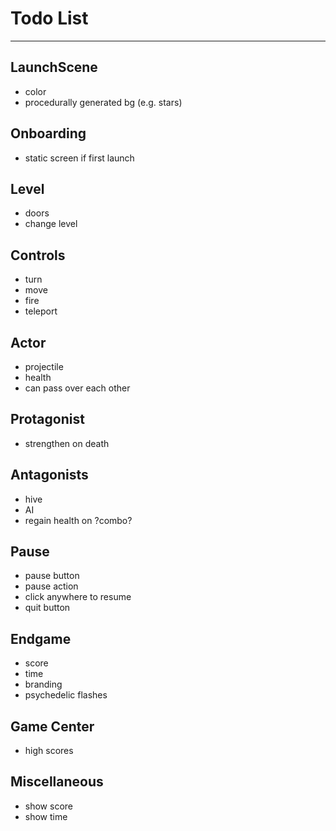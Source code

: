 # Todo List

---

## LaunchScene
* color
* procedurally generated bg (e.g. stars)

## Onboarding
* static screen if first launch

## Level
* doors
* change level

## Controls
* turn
* move
* fire
* teleport

## Actor
* projectile
* health
* can pass over each other

## Protagonist
* strengthen on death

## Antagonists
* hive
* AI
* regain health on ?combo?

## Pause
* pause button
* pause action
* click anywhere to resume
* quit button

## Endgame
* score
* time
* branding
* psychedelic flashes

## Game Center
* high scores

## Miscellaneous
* show score
* show time

